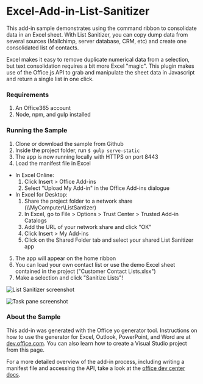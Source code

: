 # Excel-Add-in-List-Sanitizer

This add-in sample demonstrates using the command ribbon to consolidate data in an Excel sheet. With List Sanitizer, you can copy dump data from several sources (Mailchimp, server database, CRM, etc) and create one consolidated list of contacts.

Excel makes it easy to remove duplicate numerical data from a selection, but text consolidation requires a bit more Excel "magic". This plugin makes use of the Office.js API to grab and manipulate the sheet data in Javascript and return a single list in one click.

### Requirements
1. An Office365 account
2. Node, npm, and gulp installed

### Running the Sample
1. Clone or download the sample from Github
2. Inside the project folder, run  ```$ gulp serve-static```
3. The app is now running locally with HTTPS on port 8443
4. Load the manifest file in Excel
  * In Excel Online:
    1. Click Insert > Office Add-ins
    2. Select "Upload My Add-in" in the Office Add-ins dialogue
  * In Excel for Desktop:
    1. Share the project folder to a network share (\\\MyComputer\ListSantizer)
    2. In Excel, go to File > Options > Trust Center > Trusted Add-in Catalogs
    3. Add the URL of your network share and click "OK"
    4. Click Insert > My Add-ins
    5. Click on the Shared Folder tab and select your shared List Sanitizer app
5. The app will appear on the home ribbon
6. You can load your own contact list or use the demo Excel sheet contained in the project ("Customer Contact Lists.xlsx")
7. Make a selection and click "Sanitize Lists"!

![List Sanitizer screenshot](https://github.com/cbales/Excel-Add-in-List-Sanitizer/blob/master/readme-images/select-lists.png)

![Task pane screenshot](https://github.com/cbales/Excel-Add-in-List-Sanitizer/blob/master/readme-images/taskpane.PNG)

### About the Sample
This add-in was generated with the Office yo generator tool. Instructions on how to use the generator for Excel, Outlook, PowerPoint, and Word are at [dev.office.com](http://dev.office.com/getting-started/addins). You can also learn how to create a Visual Studio project from this page.

For a more detailed overview of the add-in process, including writing a manifest file and accessing the API, take a look at the [office dev center docs](http://dev.office.com/docs/add-ins/develop/understanding-the-javascript-api-for-office).
